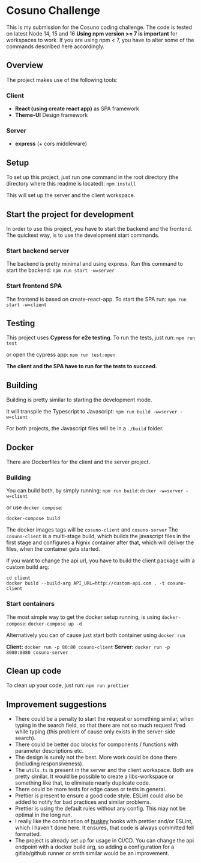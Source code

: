 # Cosuno Challenge

This is my submission for the Cosuno coding challenge.
The code is tested on latest Node 14, 15 and 16 
__Using npm version >= 7 is important__ for workspaces to work. If you are using npm < 7, you have to alter some of the commands described here accordingly.

## Overview
The project makes use of the following tools:
### Client
* __React (using create react app)__ as SPA framework
* __Theme-UI__ Design framework
### Server
* __express__ (+ cors middleware)

## Setup
To set up this project, just run one command in the root directory (the directory where this readme is located):
`npm install`

This will set up the server and the client workspace.

## Start the project for development
In order to use this project, you have to start the backend and the frontend.
The quickest way, is to use the development start commands.

### Start backend server
The backend is pretty minimal and using express. Run this command to start the backend:
`npm run start -w=server`

### Start frontend SPA
The frontend is based on create-react-app. To start the SPA run:
`npm run start -w=client`

## Testing
This project uses __Cypress for e2e testing__. To run the tests, just run:
`npm run test`

or open the cypress app:
`npm run test:open`

__The client and the SPA have to run for the tests to succeed.__

## Building
Building is pretty similar to starting the development mode.

It will transpile the Typescript to Javascript:
`npm run build -w=server -w=client`

For both projects, the Javascript files will be in a `./build` folder.

## Docker
There are Dockerfiles for the client and the server project. 

### Building
You can build both, by simply running:
`npm run build:docker -w=server -w=client`

or use `docker compose`:

`docker-compose build`

The docker images tags will be `cosuno-client` and `cosuno-server`
The `cosuno-client` is a multi-stage build, which builds the javascript files in the first stage and configures a Ngnix container after that, which will deliver the files, when the container gets started.

If you want to change the api url, you have to build the client package with a custom build arg: 
```
cd client
docker build --build-arg API_URL=http://custom-api.com . -t cosuno-client
```

### Start containers
The most simple way to get the docker setup running, is using `docker-compose`:
`docker-compose up -d`

Alternatively you can of cause just start both container using `docker run`

__Client:__
`docker run -p 80:80 cosuno-client`
__Server:__
`docker run -p 8080:8080 cosuno-server`

## Clean up code
To clean up your code, just run:
`npm run prettier`

## Improvement suggestions
* There could be a penalty to start the request or something similar, when typing in the search field, so that there are not so much request fired while typing (this problem of cause only exists in the server-side search).
* There could be better doc blocks for components / functions with parameter descriptions etc.
* The design is surely not the best. More work could be done there (including responsiveness).
* The `utils.ts` is present in the server and the client workspace. Both are pretty similar. It would be possible to create a libs-workspace or something like that, to eliminate nearly duplicate code.
* There could be more tests for edge cases or tests in general.
* Prettier is present to ensure a good code style. ESLint could also be added to notify for bad practices and similar problems.
* Prettier is using the default rules without any config. This may not be optimal in the long run.
* I really like the combination of [huskey](https://github.com/typicode/husky) hooks with prettier and/or ESLint, which I haven't done here. It ensures, that code is always committed fell formatted.
* The project is already set up for usage in CI/CD. You can change the api endpoint with a docker build arg, so adding a configuration for a gitlab/github runner or smth similar would be an improvement.